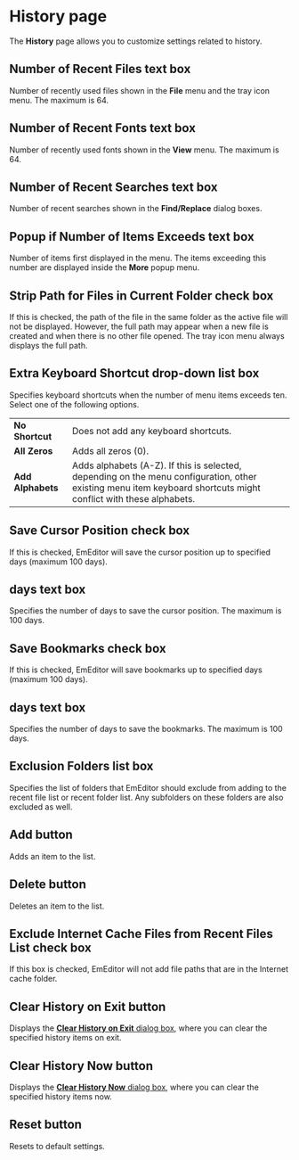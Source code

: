 # History page

The **History** page allows you to customize settings related to history.

## Number of Recent Files text box

Number of recently used files shown in the **File** menu and the tray icon menu. The maximum is 64.

## Number of Recent Fonts text box

Number of recently used fonts shown in the **View** menu. The maximum is 64.

## Number of Recent Searches text box

Number of recent searches shown in the **Find/Replace** dialog boxes.

## Popup if Number of Items Exceeds text box

Number of items first displayed in the menu. The items exceeding this number are displayed inside the **More** popup menu.

## Strip Path for Files in Current Folder check box

If this is checked, the path of the file in the same folder as the active file will not be displayed. However, the full path may appear when a new file is created and when there is no other file opened.
The tray icon menu always displays the full path.

## Extra Keyboard Shortcut drop-down list box

Specifies keyboard shortcuts when the number of menu items exceeds ten. Select one of the following options.

|     |     |
| --- | --- |
| **No Shortcut** | Does not add any keyboard shortcuts. |
| **All Zeros** | Adds all zeros (0). |
| **Add Alphabets** | Adds alphabets (A-Z). If this is selected, depending on the menu configuration, other existing menu item keyboard shortcuts might conflict with these alphabets. |

## Save Cursor Position check box

If this is checked, EmEditor will save the cursor position up to specified days (maximum 100 days).

## days text box

Specifies the number of days to save the cursor position. The maximum is 100 days.

## Save Bookmarks check box

If this is checked, EmEditor will save bookmarks up to specified days (maximum 100 days).

## days text box

Specifies the number of days to save the bookmarks. The maximum is 100 days.

## Exclusion Folders list box

Specifies the list of folders that EmEditor should exclude from adding to the recent file list or recent folder list. Any subfolders on these folders are also excluded as well.

## Add button

Adds an item to the list.

## Delete button

Deletes an item to the list.

## Exclude Internet Cache Files from Recent Files List check box

If this box is checked, EmEditor will not add file paths that are in the Internet
cache folder.

## Clear History on Exit button

Displays the [**Clear History on Exit** dialog box](../../clear_history/index), where you can clear the specified history items on exit.

## Clear History Now button

Displays the [**Clear History Now** dialog box](../../clear_history/index), where you can clear the specified history items now.

## Reset button

Resets to default settings.

